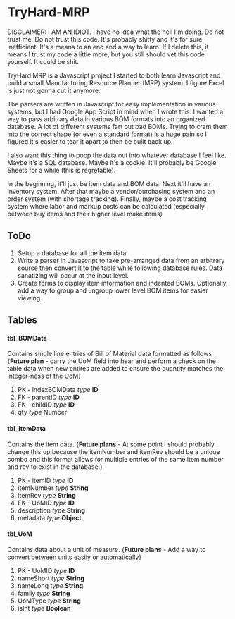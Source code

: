 # TryHard-MRP
DISCLAIMER: I AM AN IDIOT.  I have no idea what the hell I'm doing.  Do not trust me.  Do not trust this code.  It's probably shitty and it's for sure inefficient.  It's a means to an end and a way to learn.  If I delete this, it means I trust my code a little more, but you still should vet this code yourself.  It could be shit.

TryHard MRP is a Javascript project I started to both learn Javascript and build a small Manufacturing Resource Planner (MRP) system.  I figure Excel is just not gonna cut it anymore.

The parsers are written in Javascript for easy implementation in various systems, but I had Google App Script in mind when I wrote this.  I wanted a way to pass arbitrary data in various BOM formats into an organized database.  A lot of different systems fart out bad BOMs.  Trying to cram them into the correct shape (or even a standard format) is a huge pain so I figured it's easier to tear it apart to then be built back up.

I also want this thing to poop the data out into whatever database I feel like.  Maybe it's a SQL database.  Maybe it's a cookie.  It'll probably be Google Sheets for a while (this is regretable).

In the beginning, it'll just be item data and BOM data.
Next it'll have an inventory system.
After that maybe a vendor/purchasing system and an order system (with shortage tracking).
Finally, maybe a cost tracking system where labor and markup costs can be calculated (especially between buy items and their higher level make items)

## ToDo
1. Setup a database for all the item data
2. Write a parser in Javascript to take pre-arranged data from an arbitrary source then convert it to the table while following database rules.  Data sanatizing will occur at the input level.
3. Create forms to display item information and indented BOMs.  Optionally, add a way to group and ungroup lower level BOM items for easier viewing.

## Tables
#### tbl_BOMData
Contains single line entries of Bill of Material data formatted as follows
{**Future plan** - carry the UoM field into hear and perform a check on the table data when new entires are added to ensure the quantity matches the integer-ness of the UoM}
1. PK - indexBOMData *type* **ID**
2. FK - parentID *type* **ID**
3. FK - childID *type* **ID**
4. qty *type* Number

#### tbl_ItemData
Contains the item data.
{**Future plans** - At some point I should probably change this up because the itemNumber and itemRev should be a unique combo and this format allows for multiple entries of the same item number and rev to exist in the database.}
1. PK - itemID *type* **ID**
2. itemNumber *type* **String**
3. itemRev *type* **String**
4. FK - UoMID *type* **ID**
5. description *type* **String**
6. metadata *type* **Object**

#### tbl_UoM
Contains data about a unit of measure.
{**Future plans** - Add a way to convert between units easily or automatically}
1. PK - UoMID *type* **ID**
2. nameShort *type* **String**
3. nameLong *type* **String**
4. family *type* **String**
5. UoMType *type* **String**
6. isInt *type* **Boolean**